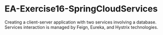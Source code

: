 # EA-Exercise16-SpringCloudServices
Creating a client-server application with two services involving a database. Services interaction is managed by Feign, Eureka, and Hystrix technologies.
